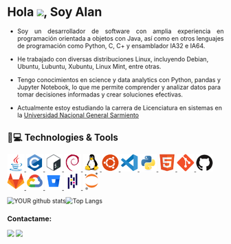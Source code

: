 <h1 align = "justify"> Hola <img src="https://media.giphy.com/media/hvRJCLFzcasrR4ia7z/giphy.gif" width="25px">, Soy Alan</h1>  

- <p align = "justify">Soy un desarrollador de software con amplia experiencia en programación orientada a objetos con Java, así como en otros lenguajes de programación como Python, C, C+ y ensamblador IA32 e IA64.</p>  

- He trabajado con diversas distribuciones Linux, incluyendo Debian, Ubuntu, Lubuntu, Xubuntu, Linux Mint, entre otras.

- Tengo conocimientos en science y data analytics con Python, pandas y Jupyter Notebook, lo que me permite comprender y analizar datos para tomar decisiones informadas y crear soluciones efectivas.
- Actualmente estoy estudiando la carrera de Licenciatura en sistemas en la [Universidad Nacional General Sarmiento](https://www.ungs.edu.ar/)


## 🚀💻 Technologies & Tools


<a href="https://www.java.com" target="_blank"> <img src="https://raw.githubusercontent.com/devicons/devicon/master/icons/java/java-original.svg" alt="java" width="40" height="40"/> </a><a href="https://www.github.com" target="_blank"><img src="https://github.com/alan1996colo/alan1996colo/blob/main/incons/c-original.svg" alt="c" width="40" height="40"/> </a><a href="https://www.github.com" target="_blank"><img src="https://github.com/alan1996colo/alan1996colo/blob/main/incons/bash-original.svg" alt="bash" width="40" height="40"/> </a><a href="https://www.github.com" target="_blank"><img src="https://github.com/alan1996colo/alan1996colo/blob/main/incons/debian-original.svg" alt="debian" width="40" height="40"/> </a><a href="https://www.github.com" target="_blank"><img src="https://github.com/alan1996colo/alan1996colo/blob/main/incons/linux-original.svg" alt="linux" width="40" height="40"/> </a><a href="https://www.github.com" target="_blank"><img src="https://github.com/alan1996colo/alan1996colo/blob/main/incons/ubuntu-plain.svg" alt="ubuntu" width="40" height="40"/> </a><a href="https://www.github.com" target="_blank"><img src="https://github.com/alan1996colo/alan1996colo/blob/main/incons/vscode-original.svg" alt="vscode" width="40" height="40"/> </a><a href="https://www.github.com" target="_blank"><img src="https://github.com/alan1996colo/alan1996colo/blob/main/incons/python-original.svg" alt="python" width="40" height="40"/> </a><a href="https://www.github.com" target="_blank"><img src="https://github.com/alan1996colo/alan1996colo/blob/main/incons/html5-original.svg" alt="html5" width="40" height="40"/> </a><a href="https://www.github.com" target="_blank"><img src="https://github.com/alan1996colo/alan1996colo/blob/main/incons/git-original.svg" alt="git" width="40" height="40"/> </a><a href="https://www.github.com" target="_blank"><img src="https://github.com/alan1996colo/alan1996colo/blob/main/incons/github-original.svg" alt="github" width="40" height="40"/> </a><a href="https://www.github.com" target="_blank"><img src="https://github.com/alan1996colo/alan1996colo/blob/main/incons/gitlab-original.svg" alt="gitlab" width="40" height="40"/> </a><a href="https://www.github.com" target="_blank"><img src="https://github.com/alan1996colo/alan1996colo/blob/main/incons/googlecloud-original.svg" alt="googleCloud" width="40" height="40"/> </a><a href="https://www.github.com" target="_blank"><img src="https://github.com/alan1996colo/alan1996colo/blob/main/incons/bitbucket-original.svg" alt="bitbucket" width="40" height="40"/> </a>
<a href="https://www.github.com" target="_blank"><img src="https://github.com/alan1996colo/alan1996colo/blob/main/incons/pandas-original.svg" alt="pandas" width="40" height="40"/> </a>
<a href="https://www.github.com" target="_blank"><img src="https://github.com/alan1996colo/alan1996colo/blob/main/incons/jupyter-original.svg" alt="jupyter" width="40" height="40"/> </a>









![YOUR github stats](https://github-readme-stats.vercel.app/api?username=alan1996colo)![Top Langs](https://github-readme-stats.vercel.app/api/top-langs/?username=alan1996colo&hide=TeX&layout=compact)
<h3 align="left">Contactame:</h3>

[<img src="https://img.shields.io/badge/twitter-%231DA1F2.svg?&style=for-the-badge&logo=twitter&logoColor=white" />](https://twitter.com/alan1996colo) 
[<img src="https://img.shields.io/badge/linkedin-%230077B5.svg?&style=for-the-badge&logo=linkedin&logoColor=white" />](https://www.linkedin.com/in/alan-echabarri-58226514b/)
